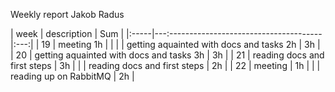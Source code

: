 Weekly report Jakob Radus
<br>

| week | description                              | Sum |
|:-----|---:--------------------------------------|:---:|
| 19   | meeting 1h                               |     |
|      | getting aquainted with docs and tasks 2h | 3h  |
| 20   | getting aquainted with docs and tasks 3h | 3h  |
| 21   | reading docs and first steps             | 3h  |
|      | reading docs and first steps             | 2h  |
| 22   | meeting                                  | 1h  |
|      | reading up on RabbitMQ                   | 2h  |
